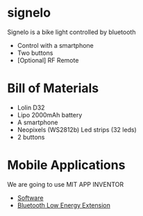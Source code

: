 # signelo

Signelo is a bike light controlled by bluetooth

* Control with a smartphone
* Two buttons
* [Optional] RF Remote

# Bill of Materials
* Lolin D32
* Lipo 2000mAh battery
* A smartphone
* Neopixels (WS2812b) Led strips (32 leds)
* 2 buttons

# Mobile Applications

We are going to use MIT APP INVENTOR

* [Software](https://appinventor.mit.edu/)
* [Bluetooth Low Energy Extension](http://iot.appinventor.mit.edu/#/bluetoothle/bluetoothleintro)

